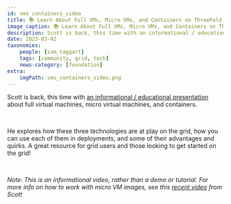 ```yaml
---
id: vms_containers_video
title: 📚 Learn About Full VMs, Micro VMs, and Containers on ThreeFold
image_caption: 📚 Learn About Full VMs, Micro VMs, and Containers on ThreeFold
description: Scott is back, this time with an informational / educational presentation about full virtual machines, micro virtual machines, and containers. 
date: 2023-03-02
taxonomies:
    people: [sam_taggart]
    tags: [community, grid, tech]
    news-category: [foundation]
extra:
    imgPath: vms_containers_video.png
---
```


Scott is back, this time with [an informational / educational presentation](https://www.youtube.com/watch?v=Q5uH0qBJtQo) about full virtual machines, micro virtual machines, and containers.

<br/>

He explores how these three technologies are at play on the grid, how you can use each of them in deployments, and some of their advantages and quirks. A great resource for grid users and those looking to get started on the grid!

<br/>

_Note: This is an informational video, rather than a demo or tutorial. For more info on how to work with micro VM images, see this [recent video](https://www.youtube.com/watch?v=IM9fikszyss) from Scott_